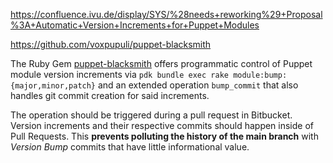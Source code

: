 

https://confluence.ivu.de/display/SYS/%28needs+reworking%29+Proposal%3A+Automatic+Version+Increments+for+Puppet+Modules


https://github.com/voxpupuli/puppet-blacksmith

The Ruby Gem [puppet-blacksmith](https://github.com/voxpupuli/puppet-blacksmith) offers programmatic control of Puppet module version increments via `pdk bundle exec rake module:bump:{major,minor,patch}` and an extended operation `bump_commit` that also handles git commit creation for said increments.

The operation should be triggered during a pull request in Bitbucket. Version increments and their respective commits should happen inside of Pull Requests. This **prevents polluting the history of the main branch** with _Version Bump_ commits that have little informational value.

